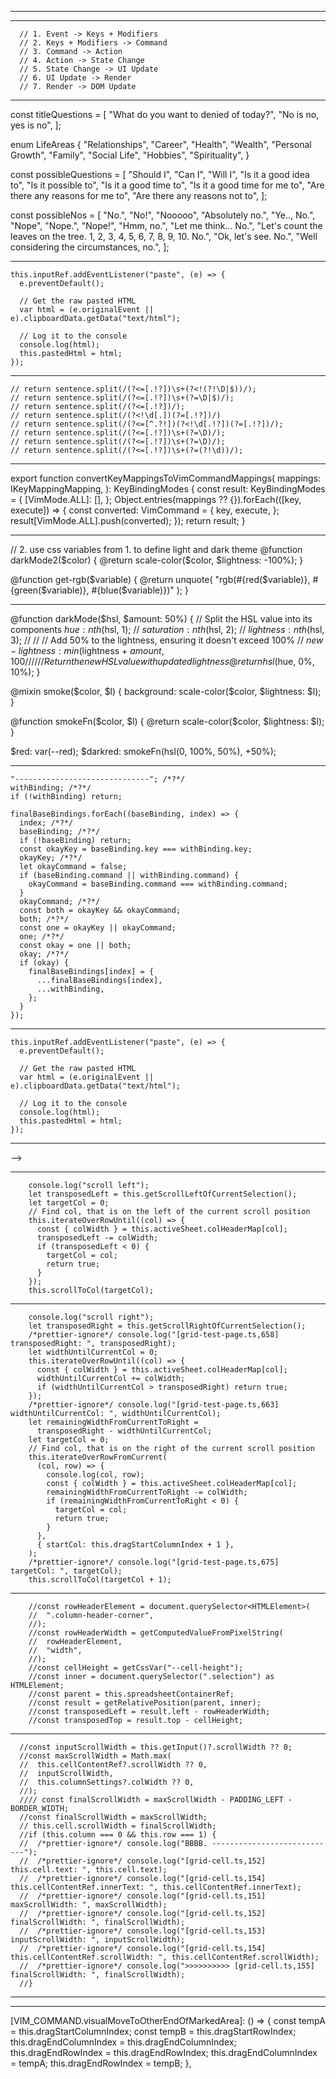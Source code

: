 -----------------------------------------------------------------------------------------------
-----------------------------------------------------------------------------------------------
      // 1. Event -> Keys + Modifiers
      // 2. Keys + Modifiers -> Command
      // 3. Command -> Action
      // 4. Action -> State Change
      // 5. State Change -> UI Update
      // 6. UI Update -> Render
      // 7. Render -> DOM Update

-----------------------------------------------------------------------------------------------
const titleQuestions = [
  "What do you want to denied of today?",
  "No is no, yes is no",
];

enum LifeAreas {
  "Relationships",
  "Career",
  "Health",
  "Wealth",
  "Personal Growth",
  "Family",
  "Social Life",
  "Hobbies",
  "Spirituality",
}

const possibleQuestions = [
  "Should I",
  "Can I",
  "Will I",
  "Is it a good idea to",
  "Is it possible to",
  "Is it a good time to",
  "Is it a good time for me to",
  "Are there any reasons for me to",
  "Are there any reasons not to",
];

const possibleNos = [
  "No.",
  "No!",
  "Nooooo",
  "Absolutely no.",
  "Ye.., No.",
  "Nope",
  "Nope.",
  "Nope!",
  "Hmm, no.",
  "Let me think... No.",
  "Let's count the leaves on the tree. 1, 2, 3, 4, 5, 6, 7, 8, 9, 10. No.",
  "Ok, let's see. No.",
  "Well considering the circumstances, no.",
];

-----------------------------------------------------------------------------------------------

    this.inputRef.addEventListener("paste", (e) => {
      e.preventDefault();

      // Get the raw pasted HTML
      var html = (e.originalEvent || e).clipboardData.getData("text/html");

      // Log it to the console
      console.log(html);
      this.pastedHtml = html;
    });
-----------------------------------------------------------------------------------------------

    // return sentence.split(/(?<=[.!?])\s+(?<!(?!\D|$))/);
    // return sentence.split(/(?<=[.!?])\s+(?=\D|$)/);
    // return sentence.split(/(?<=[.!?])/);
    // return sentence.split(/(?<!\d[.])(?=[.!?])/)
    // return sentence.split(/(?<=[^.?!])(?<!\d[.!?])(?=[.!?])/);
    // return sentence.split(/(?<=[.!?])\s+(?=\D)/);
    // return sentence.split(/(?<=[.!?])\s+(?=\D)/);
    // return sentence.split(/(?<=[.!?])\s+(?=(?!\d))/);

-----------------------------------------------------------------------------------------------
export function convertKeyMappingsToVimCommandMappings(
  mappings: IKeyMappingMapping,
): KeyBindingModes {
  const result: KeyBindingModes = {
    [VimMode.ALL]: [],
  };
  Object.entries(mappings ?? {}).forEach(([key, execute]) => {
    const converted: VimCommand = {
      key,
      execute,
    };
    result[VimMode.ALL].push(converted);
  });
  return result;
}

-----------------------------------------------------------------------------------------------
// 2. use css variables from 1. to define light and dark theme
@function darkMode2($color) {
  @return scale-color($color, $lightness: -100%);
}

@function get-rgb($variable) {
  @return unquote(
    "rgb(#{red($variable)}, #{green($variable)}, #{blue($variable)})"
  );
}

---
@function darkMode($hsl, $amount: 50%) {
  // Split the HSL value into its components
  $hue: nth($hsl, 1);
  // $saturation: nth($hsl, 2);
  // $lightness: nth($hsl, 3);
  //
  // // Add 50% to the lightness, ensuring it doesn't exceed 100%
  // $new-lightness: min($lightness + $amount, 100%);
  //
  // // Return the new HSL value with updated lightness
  @return hsl($hue, 0%, 10%);
}

@mixin smoke($color, $l) {
  background: scale-color($color, $lightness: $l);
}

@function smokeFn($color, $l) {
  @return scale-color($color, $lightness: $l);
}

$red: var(--red);
$darkred: smokeFn(hsl(0, 100%, 50%), +50%);

-----------------------------------------------------------------------------------------------

    "------------------------------"; /*?*/
    withBinding; /*?*/
    if (!withBinding) return;

    finalBaseBindings.forEach((baseBinding, index) => {
      index; /*?*/
      baseBinding; /*?*/
      if (!baseBinding) return;
      const okayKey = baseBinding.key === withBinding.key;
      okayKey; /*?*/
      let okayCommand = false;
      if (baseBinding.command || withBinding.command) {
        okayCommand = baseBinding.command === withBinding.command;
      }
      okayCommand; /*?*/
      const both = okayKey && okayCommand;
      both; /*?*/
      const one = okayKey || okayCommand;
      one; /*?*/
      const okay = one || both;
      okay; /*?*/
      if (okay) {
        finalBaseBindings[index] = {
          ...finalBaseBindings[index],
          ...withBinding,
        };
      }
    });

-----------------------------------------------------------------------------------------------
    this.inputRef.addEventListener("paste", (e) => {
      e.preventDefault();

      // Get the raw pasted HTML
      var html = (e.originalEvent || e).clipboardData.getData("text/html");

      // Log it to the console
      console.log(html);
      this.pastedHtml = html;
    });

-----------------------------------------------------------------------------------------------
<!--<vim-editor-->
<!--  vim-state.bind="vimState"-->
<!--  show-line-numbers.bind="false"-->
<!--></vim-editor>-->

-----------------------------------------------------------------------------------------------
        console.log("scroll left");
        let transposedLeft = this.getScrollLeftOfCurrentSelection();
        let targetCol = 0;
        // Find col, that is on the left of the current scroll position
        this.iterateOverRowUntil((col) => {
          const { colWidth } = this.activeSheet.colHeaderMap[col];
          transposedLeft -= colWidth;
          if (transposedLeft < 0) {
            targetCol = col;
            return true;
          }
        });
        this.scrollToCol(targetCol);
-----------------------------------------------------------------------------------------------
        console.log("scroll right");
        let transposedRight = this.getScrollRightOfCurrentSelection();
        /*prettier-ignore*/ console.log("[grid-test-page.ts,658] transposedRight: ", transposedRight);
        let widthUntilCurrentCol = 0;
        this.iterateOverRowUntil((col) => {
          const { colWidth } = this.activeSheet.colHeaderMap[col];
          widthUntilCurrentCol += colWidth;
          if (widthUntilCurrentCol > transposedRight) return true;
        });
        /*prettier-ignore*/ console.log("[grid-test-page.ts,663] widthUntilCurrentCol: ", widthUntilCurrentCol);
        let remainingWidthFromCurrentToRight =
          transposedRight - widthUntilCurrentCol;
        let targetCol = 0;
        // Find col, that is on the right of the current scroll position
        this.iterateOverRowFromCurrent(
          (col, row) => {
            console.log(col, row);
            const { colWidth } = this.activeSheet.colHeaderMap[col];
            remainingWidthFromCurrentToRight -= colWidth;
            if (remainingWidthFromCurrentToRight < 0) {
              targetCol = col;
              return true;
            }
          },
          { startCol: this.dragStartColumnIndex + 1 },
        );
        /*prettier-ignore*/ console.log("[grid-test-page.ts,675] targetCol: ", targetCol);
        this.scrollToCol(targetCol + 1);
-----------------------------------------------------------------------------------------------
        //const rowHeaderElement = document.querySelector<HTMLElement>(
        //  ".column-header-corner",
        //);
        //const rowHeaderWidth = getComputedValueFromPixelString(
        //  rowHeaderElement,
        //  "width",
        //);
        //const cellHeight = getCssVar("--cell-height");
        //const inner = document.querySelector(".selection") as HTMLElement;
        //const parent = this.spreadsheetContainerRef;
        //const result = getRelativePosition(parent, inner);
        //const transposedLeft = result.left - rowHeaderWidth;
        //const transposedTop = result.top - cellHeight;
-----------------------------------------------------------------------------------------------
      //const inputScrollWidth = this.getInput()?.scrollWidth ?? 0;
      //const maxScrollWidth = Math.max(
      //  this.cellContentRef?.scrollWidth ?? 0,
      //  inputScrollWidth,
      //  this.columnSettings?.colWidth ?? 0,
      //);
      //// const finalScrollWidth = maxScrollWidth - PADDING_LEFT - BORDER_WIDTH;
      //const finalScrollWidth = maxScrollWidth;
      // this.cell.scrollWidth = finalScrollWidth;
      //if (this.column === 0 && this.row === 1) {
      //  /*prettier-ignore*/ console.log("BBBB. ----------------------------");
      //  /*prettier-ignore*/ console.log("[grid-cell.ts,152] this.cell.text: ", this.cell.text);
      //  /*prettier-ignore*/ console.log("[grid-cell.ts,154] this.cellContentRef.innerText: ", this.cellContentRef.innerText);
      //  /*prettier-ignore*/ console.log("[grid-cell.ts,151] maxScrollWidth: ", maxScrollWidth);
      //  /*prettier-ignore*/ console.log("[grid-cell.ts,152] finalScrollWidth: ", finalScrollWidth);
      //  /*prettier-ignore*/ console.log("[grid-cell.ts,153] inputScrollWidth: ", inputScrollWidth);
      //  /*prettier-ignore*/ console.log("[grid-cell.ts,154] this.cellContentRef.scrollWidth: ", this.cellContentRef.scrollWidth);
      //  /*prettier-ignore*/ console.log(">>>>>>>>>> [grid-cell.ts,155] finalScrollWidth: ", finalScrollWidth);
      //}

-----------------------------------------------------------------------------------------------

-----------------------------------------------------------------------------------------------

[VIM_COMMAND.visualMoveToOtherEndOfMarkedArea]: () => {
  const tempA = this.dragStartColumnIndex;
  const tempB = this.dragStartRowIndex;
  this.dragEndColumnIndex = this.dragEndColumnIndex;
  this.dragEndRowIndex = this.dragEndRowIndex;
  this.dragEndColumnIndex = tempA;
  this.dragEndRowIndex = tempB;
},

